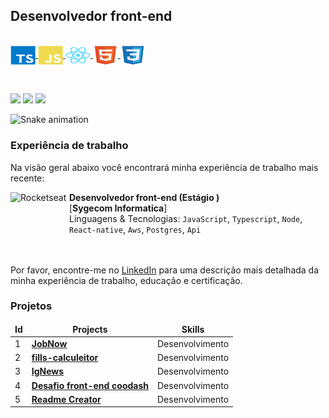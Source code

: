 ##  Desenvolvedor front-end 
<div align="center">
  <a href="https://github.com/denner-august" target="_blank">
	
</div>
<div style="display: inline_block" ><br>
  <img align="center" alt="Rafa-Ts" height="30" width="40" src="https://raw.githubusercontent.com/devicons/devicon/master/icons/typescript/typescript-plain.svg">
  <img align="center" alt="Rafa-Js" height="30" width="40" src="https://raw.githubusercontent.com/devicons/devicon/master/icons/javascript/javascript-plain.svg">
  <img align="center" alt="Rafa-React" height="30" width="40" src="https://raw.githubusercontent.com/devicons/devicon/master/icons/react/react-original.svg">
  <img align="center" alt="Rafa-HTML" height="30" width="40" src="https://raw.githubusercontent.com/devicons/devicon/master/icons/html5/html5-original.svg">
  <img align="center" alt="Rafa-CSS" height="30" width="40" src="https://raw.githubusercontent.com/devicons/devicon/master/icons/css3/css3-original.svg">
</div>
  <br>
<div> 
  
 ##
  <a href="https://instagram.com/denneyaugusto/" target="_blank"><img src="https://img.shields.io/badge/-Instagram-%23E4405F?style=for-the-badge&logo=instagram&logoColor=white" target="_blank"></a>
    <a href="https://www.linkedin.com/in/denner-bernardes/" target="_blank"><img src="https://img.shields.io/badge/-LinkedIn-%230077B5?style=for-the-badge&logo=linkedin&logoColor=white" target="_blank"></a> 
    <a href="https://github.com/denner-august" target="_blank"><img src="https://img.shields.io/badge/GitHub-100000?style=for-the-badge&logo=github&logoColor=white" target="_blank"></a>
  
   
  
![Snake animation](https://github.com/denner-august/denner-august/blob/output/github-contribution-grid-snake.svg)
</div>
  
### Experiência de trabalho
Na visão geral abaixo você encontrará minha experiência de trabalho mais recente:


[<img align="left" height="94px" width="94px" alt="Rocketseat" src="https://media-exp1.licdn.com/dms/image/C560BAQGLKwCTEoBRpA/company-logo_100_100/0/1519899248748?e=1678320000&v=beta&t=xLPd1s_wk3XqMWLpWUyGDFE4cFFx-ikUynb11P4H79M"/>](https://rocketseat.com.br/)

**Desenvolvedor front-end (Estágio )** \
[**Sygecom Informatica**]  \
Linguagens & Tecnologias: `JavaScript`, `Typescript`, `Node`, `React-native`, `Aws`, `Postgres`, `Api`\
<br/>
<br/>

Por favor, encontre-me no [LinkedIn](https://www.linkedin.com/in/denner-bernardes/) para uma descrição mais detalhada da minha experiência de trabalho, educação e certificação.

<h3>Projetos </h3>
<table>
    <thead align="center">
    <tr border: none;>
            <td><b>Id</b></td>
	    <td><b>Projects</b></td>
	    <td><b>Skills</b></td>
  </tr>
    </thead>
    <tbody>
	<tr>
		<td>1</td>
            	<td><a href="https://github.com/denner-august/JobNow"><b>JobNow</b></a></td>
		<td>Desenvolvimento</td>
  </tr>
        <tr>
		<td>2</td>
		<td><a href="https://github.com/denner-august/fills-calculeitor"><b>fills-calculeitor
</b></a></td>
	 	<td> Desenvolvimento</td>
	    	        </tr>
        <tr>
		<td>3</td>
            	<td><a href="https://github.com/denner-august/ignite-fundamentos-next"><b>IgNews
</b></a></td>
		<td>Desenvolvimento</td>
            		 <tr>
		<td>4</td>
            	<td><a href="https://github.com/denner-august/Front-End-Challenge-Coodesh"><b>Desafio front-end coodash
</b></a></td>
		<td>Desenvolvimento</td>
</tr>
  <td>5</td>
    <td><a href="https://github.com/denner-august/Readme_creator"><b>Readme Creator</b></a></td>
		<td>Desenvolvimento</td>
</tr>
    </tbody>
</table>

